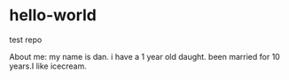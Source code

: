 # hello-world
test repo

About me: my name is dan. i have a 1 year old daught. been married for 10 years.I like icecream.

